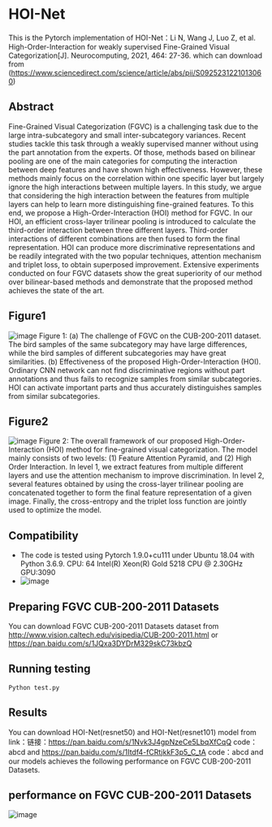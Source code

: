 # HOI-Net
This is the Pytorch implementation of HOI-Net：Li N, Wang J, Luo Z, et al. High-Order-Interaction for weakly supervised Fine-Grained Visual Categorization[J]. Neurocomputing, 2021, 464: 27-36. which can download from (https://www.sciencedirect.com/science/article/abs/pii/S0925231221013060)
## Abstract
Fine-Grained Visual Categorization (FGVC) is a challenging task due to the large intra-subcategory and small inter-subcategory variances. Recent studies tackle this task through a weakly supervised manner without using the part annotation from the experts. Of those, methods based on bilinear pooling are one of the main categories for computing the interaction between deep features and have shown high effectiveness. However, these methods mainly focus on the correlation within one specific layer but largely ignore the high interactions between multiple layers. In this study, we argue that considering the high interaction between the features from multiple layers can help to learn more distinguishing fine-grained features. To this end, we propose a High-Order-Interaction (HOI) method for FGVC. In our HOI, an efficient cross-layer trilinear pooling is introduced to calculate the third-order interaction between three different layers. Third-order interactions of different combinations are then fused to form the final representation. HOI can produce more discriminative representations and be readily integrated with the two popular techniques, attention mechanism and triplet loss, to obtain superposed improvement. Extensive experiments conducted on four FGVC datasets show the great superiority of our method over bilinear-based methods and demonstrate that the proposed method achieves the state of the art.
## Figure1 
  ![image](https://user-images.githubusercontent.com/19604312/144156945-f9cb7c2a-453f-4c82-9019-8c5753e9aa5a.png)
   Figure 1: (a) The challenge of FGVC on the CUB-200-2011 dataset. The bird samples of the same subcategory may have large differences, while the bird samples of different  subcategories may have great similarities. (b) Effectiveness of the proposed High-Order-Interaction (HOI). Ordinary CNN network can not find discriminative regions without part annotations and thus fails to recognize samples from similar subcategories. HOI can activate important parts and thus accurately distinguishes samples from similar subcategories.
## Figure2
   ![image](https://user-images.githubusercontent.com/19604312/144157195-8683b401-da5c-4d11-a7f6-3129599f2b07.png)
Figure 2: The overall framework of our proposed High-Order-Interaction (HOI) method for fine-grained visual categorization. The model mainly consists of two levels: (1) Feature Attention Pyramid, and (2) High Order Interaction. In level 1, we extract features from multiple different layers and use the attention mechanism to improve discrimination. In level 2, several features obtained by using the cross-layer trilinear pooling are concatenated together to form the final feature representation of a given image. Finally, the cross-entropy and the triplet loss function are jointly used to optimize the model.
## Compatibility
* The code is tested using Pytorch  1.9.0+cu111 under Ubuntu 18.04 with Python 3.6.9. CPU: 64  Intel(R) Xeon(R) Gold 5218 CPU @ 2.30GHz  GPU:3090
* ![image](https://user-images.githubusercontent.com/19604312/144155729-e5e17b90-7ba0-4700-94d3-709bfd62a94e.png)
## Preparing FGVC CUB-200-2011 Datasets
   You can download FGVC CUB-200-2011 Datasets dataset from http://www.vision.caltech.edu/visipedia/CUB-200-2011.html or https://pan.baidu.com/s/1JQxa3DYDrM329skC73kbzQ
## Running testing
    Python test.py 
## Results
You can download HOI-Net(resnet50) and HOI-Net(resnet101) model from link：链接：https://pan.baidu.com/s/1Nvk3J4gpNzeCe5LbqXfCqQ  code：abcd and https://pan.baidu.com/s/1Itdf4-fCRtjkkF3p5_C_tA  code：abcd  and our models achieves the following performance on FGVC CUB-200-2011 Datasets. 
## performance on FGVC CUB-200-2011 Datasets

  ![image](https://user-images.githubusercontent.com/19604312/144165257-3c1ced33-b90a-4faa-9ec0-f26ae08a8c6b.png)

